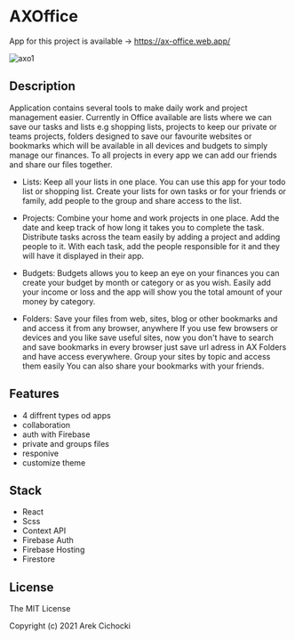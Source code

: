 # AXOffice

App for this project is available -> https://ax-office.web.app/

![axo1](https://user-images.githubusercontent.com/62649296/113474818-898f8900-9472-11eb-8cce-3ea572cd8326.png)

## Description

Application contains several tools to make daily work and project management easier. Currently in Office available are lists where we can save our tasks and lists e.g shopping lists, projects to keep our private or teams projects, folders designed to save our favourite websites or bookmarks which will be available in all devices and budgets to simply manage our finances. To all projects in every app we can add our friends and share our files together.

- Lists:
Keep all your lists in one place. You can use this app for your todo list or shopping list.
Create your lists for own tasks or for your friends or family, add people to the group and share access to the list.

- Projects:
Combine your home and work projects in one place. Add the date and keep track of how long it takes you to complete the task.
Distribute tasks across the team easily by adding a project and adding people to it. With each task, add the people responsible for it and they will have it displayed in their app.

- Budgets: 
Budgets allows you to keep an eye on your finances you can create your budget by month or category or as you wish.
Easily add your income or loss and the app will show you the total amount of your money by category.

- Folders:
Save your files from web, sites, blog or other bookmarks and and access it from any browser, anywhere
If you use few browsers or devices and you like save useful sites, now you don't have to search and save bookmarks in every
browser just save url adress in AX Folders and have access everywhere.
Group your sites by topic and access them easily
You can also share your bookmarks with your friends.


## Features

- 4 diffrent types od apps
- collaboration
- auth with Firebase
- private and groups files
- responive
- customize theme

## Stack

- React
- Scss
- Context API
- Firebase Auth
- Firebase Hosting
- Firestore

## License

The MIT License

Copyright (c) 2021 Arek Cichocki

